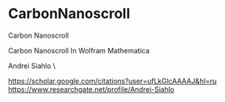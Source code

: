 # CarbonNanoscroll
Carbon Nanoscroll

Carbon Nanoscroll In Wolfram Mathematica

Andrei Siahlo \

https://scholar.google.com/citations?user=ufLkGlcAAAAJ&hl=ru
https://www.researchgate.net/profile/Andrei-Siahlo
